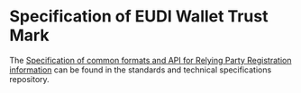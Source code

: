 # Specification of EUDI Wallet Trust Mark

The [Specification of common formats and API for Relying Party Registration information](https://github.com/eu-digital-identity-wallet/eudi-doc-standards-and-technical-specifications-private/blob/feature/ts-9-first-draft/docs/technical-specifications/ts5-common-formats-and-api-for-rp-registration-information.md) can be found in the standards and technical specifications repository.


